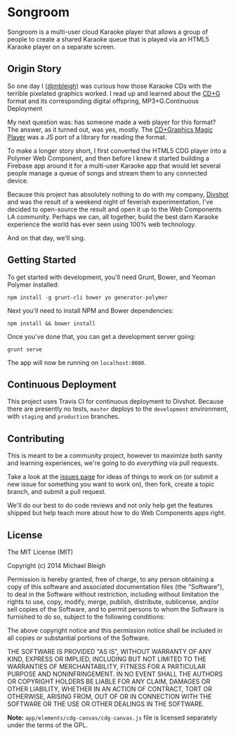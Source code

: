 # Songroom

Songroom is a multi-user cloud Karaoke player that allows a group of people to
create a shared Karaoke queue that is played via an HTML5 Karaoke player on a
separate screen.

## Origin Story

So one day I ([@mbleigh](http://twitter.com/mbleigh)) was curious how those Karaoke CDs with the terrible
pixelated graphics worked. I read up and learned about the [CD+G](http://en.wikipedia.org/wiki/CD%2BG)
format and its corresponding digital offspring, MP3+G.Continuous Deployment

My next question was: has someone made a web player for this format? The answer,
as it turned out, was yes, mostly. The [CD+Graphics Magic Player](http://cdgmagic.sourceforge.net/html5_cdgplayer/)
was a JS port of a library for reading the format.

To make a longer story short, I first converted the HTML5 CDG player into a
Polymer Web Component, and then before I knew it started building a Firebase
app around it for a multi-user Karaoke app that would let several people manage
a queue of songs and stream them to any connected device.

Because this project has absolutely nothing to do with my company, [Divshot](https://divshot.com)
and was the result of a weekend night of feverish experimentation, I've decided
to open-source the result and open it up to the Web Components LA community.
Perhaps we can, all together, build the best darn Karaoke experience the world
has ever seen using 100% web technology.

And on that day, we'll sing.

## Getting Started

To get started with development, you'll need Grunt, Bower, and Yeoman Polymer
installed:

    npm install -g grunt-cli bower yo generator-polymer

Next you'll need to install NPM and Bower dependencies:

    npm install && bower install

Once you've done that, you can get a development server going:

    grunt serve

The app will now be running on `localhost:8080`.

## Continuous Deployment

This project uses Travis CI for continuous deployment to Divshot. Because there
are presently no tests, `master` deploys to the `development` environment, with
`staging` and `production` branches.

## Contributing

This is meant to be a community project, however to maximize both sanity and
learning experiences, we're going to do *everything* via pull requests.

Take a look at the [issues page](https://github.com/webcomponents-la/songroom) for
ideas of things to work on (or submit a new issue for something you want to
work on), then fork, create a topic branch, and submit a pull request.

We'll do our best to do code reviews and not only help get the features shipped
but help teach more about how to do Web Components apps right.

## License

The MIT License (MIT)

Copyright (c) 2014 Michael Bleigh

Permission is hereby granted, free of charge, to any person obtaining a copy
of this software and associated documentation files (the "Software"), to deal
in the Software without restriction, including without limitation the rights
to use, copy, modify, merge, publish, distribute, sublicense, and/or sell
copies of the Software, and to permit persons to whom the Software is
furnished to do so, subject to the following conditions:

The above copyright notice and this permission notice shall be included in
all copies or substantial portions of the Software.

THE SOFTWARE IS PROVIDED "AS IS", WITHOUT WARRANTY OF ANY KIND, EXPRESS OR
IMPLIED, INCLUDING BUT NOT LIMITED TO THE WARRANTIES OF MERCHANTABILITY,
FITNESS FOR A PARTICULAR PURPOSE AND NONINFRINGEMENT. IN NO EVENT SHALL THE
AUTHORS OR COPYRIGHT HOLDERS BE LIABLE FOR ANY CLAIM, DAMAGES OR OTHER
LIABILITY, WHETHER IN AN ACTION OF CONTRACT, TORT OR OTHERWISE, ARISING FROM,
OUT OF OR IN CONNECTION WITH THE SOFTWARE OR THE USE OR OTHER DEALINGS IN
THE SOFTWARE.

**Note:** `app/elements/cdg-canvas/cdg-canvas.js` file is licensed separately
under the terms of the GPL.